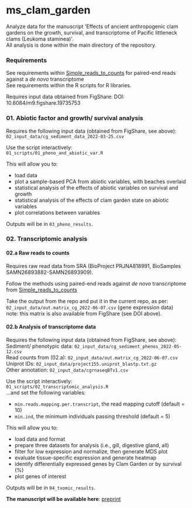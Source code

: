 # ms_clam_garden
Analyze data for the manuscript 'Effects of ancient anthropogenic clam gardens on the growth, survival, and transcriptome of Pacific littleneck clams (Leukoma staminea)'.      
All analysis is done within the main directory of the repository.     

### Requirements       
See requirements within [Simple_reads_to_counts](https://github.com/bensutherland/Simple_reads_to_counts) for paired-end reads against a _de novo_ transcriptome        
See requirements within the R scripts for R libraries.      

Requires input data obtained from FigShare: DOI: 10.6084/m9.figshare.19735753         

### 01. Abiotic factor and growth/ survival analysis
Requires the following input data (obtained from FigShare, see above):      
`02_input_data/cg_sediment_data_2022-03-25.csv`      

Use the script interactively:      
`01_scripts/01_pheno_and_abiotic_var.R`       

This will allow you to: 
- load data
- plot a sample-based PCA from abiotic variables, with beaches overlaid
- statistical analysis of the effects of abiotic variables on survival and growth
- statistical analysis of the effects of clam garden state on abiotic variables
- plot correlations between variables

Outputs will be in `03_pheno_results`.      


### 02. Transcriptomic analysis
#### 02.a Raw reads to counts
Requires raw read data from SRA (BioProject PRJNA818991, BioSamples SAMN26893882-SAMN26893909).      

Follow the methods using paired-end reads against _de novo_ transcriptome from [Simple_reads_to_counts](https://github.com/bensutherland/Simple_reads_to_counts)        

Take the output from the repo and put it in the current repo, as per:       
`02_input_data/out.matrix_cg_2022-06-07.csv` (gene expression data)        
note: this matrix is also available from FigShare (see DOI above).      

#### 02.b Analysis of transcriptome data
Requires the following input data (obtained from FigShare, see above):      
Sediment/ phenotypic data: `02_input_data/cg_sediment_phenos_2022-05-12.csv`      
Read counts from (02.a):   `02_input_data/out.matrix_cg_2022-06-07.csv`     
Uniprot IDs:               `02_input_data/project155.uniprot_blastp.txt.gz`      
Other annotation:          `02_input_data/cgrnaseqBTv1.csv`      

Use the script interactively:      
`01_scripts/02_transcriptomic_analysis.R`     
...and set the following variables:      
- `min.reads.mapping.per.transcript`, the read mapping cutoff (default = 10)      
- `min.ind`, the minimum individuals passing threshold (default = 5)        


This will allow you to: 
- load data and format
- prepare three datasets for analysis (i.e., gill, digestive gland, all)
- filter for low expression and normalize, then generate MDS plot
- evaluate tissue-specific expression and generate heatmap
- identify differentially expressed genes by Clam Garden or by survival (%)
- plot genes of interest

Outputs will be in `04_txomic_results`.      

**The manuscript will be available here**: [preprint](https://www.biorxiv.org/search/ben%252Bj%252Bg%252Bsutherland)
